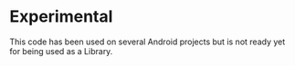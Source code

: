 # Experimental
This code has been used on several Android projects but is not ready yet for being used as a Library.
